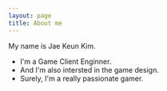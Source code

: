 ```yaml
---
layout: page
title: About me
---
```


My name is Jae Keun Kim. 

- I'm a Game Client Enginner.
- And I'm also intersted in the game design.
- Surely, I'm a really passionate gamer.

